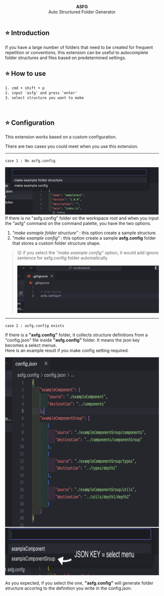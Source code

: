 <div align="center"><strong>ASFG</strong></div>
<div align="center">Auto Structured Folder Generator</div>
<br />

## ⭐ Introduction

If you have a large number of folders that need to be created for frequent repetition or conventions, this extension can be useful to autocomplete folder structures and files based on predetermined settings.

## ⭐ How to use

```
1. cmd + shift + p
2. input 'asfg' and press 'enter'
3. select structure you want to make
```

<br/>

## ⭐ Configuration

This extension works based on a custom configuration.

There are two cases you could meet when you use this extension.

---

`case 1 : No asfg.config`
<br>

<img src="https://raw.githubusercontent.com/chltjdrhd777/image-hosting/main/no-config-asfg.png" width="503px" height="155px"/>

<br>
If there is no "asfg.config" folder on the workspace root and when you input the "asfg" command on the command palette, you have the two options.

<br/>

1. _"make exmaple folder structure"_ : this option create a sample structure.
2. _"make example config"_ : this option create a sample **asfg.config** folder that stores a custom folder structure shape.

> 😉 if you select the _"make example config"_ option, it would add ignore sentence for asfg.config folder automatically<br/><br/><img src="https://raw.githubusercontent.com/chltjdrhd777/image-hosting/main/auto-git-ignore.png" width="503px" height="155px"/>

---

`case 2 : asfg.config exists`

If there is a **"asfg.config"** folder, it collects structure definitions from a "config.json" file inside **"asfg.config"** folder. It means the json key becomes a select menue. <br/>
Here is an example result if you make config setting required.

<img src="https://raw.githubusercontent.com/chltjdrhd777/image-hosting/main/asfg-config-json.png" width="703px" height="555px"/>
<img src="https://raw.githubusercontent.com/chltjdrhd777/image-hosting/main/asfg-config-json2.png" width="703px" height="155px"/>

<br/>

As you expected, if you select the one, **"asfg.config"** will generate folder structure accoring to the definition you write in the config.json.
